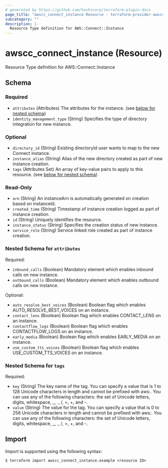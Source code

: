 ```yaml
---
# generated by https://github.com/hashicorp/terraform-plugin-docs
page_title: "awscc_connect_instance Resource - terraform-provider-awscc"
subcategory: ""
description: |-
  Resource Type definition for AWS::Connect::Instance
---
```


# awscc_connect_instance (Resource)

Resource Type definition for AWS::Connect::Instance



<!-- schema generated by tfplugindocs -->
## Schema

### Required

- `attributes` (Attributes) The attributes for the instance. (see [below for nested schema](#nestedatt--attributes))
- `identity_management_type` (String) Specifies the type of directory integration for new instance.

### Optional

- `directory_id` (String) Existing directoryId user wants to map to the new Connect instance.
- `instance_alias` (String) Alias of the new directory created as part of new instance creation.
- `tags` (Attributes Set) An array of key-value pairs to apply to this resource. (see [below for nested schema](#nestedatt--tags))

### Read-Only

- `arn` (String) An instanceArn is automatically generated on creation based on instanceId.
- `created_time` (String) Timestamp of instance creation logged as part of instance creation.
- `id` (String) Uniquely identifies the resource.
- `instance_status` (String) Specifies the creation status of new instance.
- `service_role` (String) Service linked role created as part of instance creation.

<a id="nestedatt--attributes"></a>
### Nested Schema for `attributes`

Required:

- `inbound_calls` (Boolean) Mandatory element which enables inbound calls on new instance.
- `outbound_calls` (Boolean) Mandatory element which enables outbound calls on new instance.

Optional:

- `auto_resolve_best_voices` (Boolean) Boolean flag which enables AUTO_RESOLVE_BEST_VOICES on an instance.
- `contact_lens` (Boolean) Boolean flag which enables CONTACT_LENS on an instance.
- `contactflow_logs` (Boolean) Boolean flag which enables CONTACTFLOW_LOGS on an instance.
- `early_media` (Boolean) Boolean flag which enables EARLY_MEDIA on an instance.
- `use_custom_tts_voices` (Boolean) Boolean flag which enables USE_CUSTOM_TTS_VOICES on an instance.


<a id="nestedatt--tags"></a>
### Nested Schema for `tags`

Required:

- `key` (String) The key name of the tag. You can specify a value that is 1 to 128 Unicode characters in length and cannot be prefixed with aws:. You can use any of the following characters: the set of Unicode letters, digits, whitespace, _, ., /, =, +, and -.
- `value` (String) The value for the tag. You can specify a value that is 0 to 256 Unicode characters in length and cannot be prefixed with aws:. You can use any of the following characters: the set of Unicode letters, digits, whitespace, _, ., /, =, +, and -.

## Import

Import is supported using the following syntax:

```shell
$ terraform import awscc_connect_instance.example <resource ID>
```
